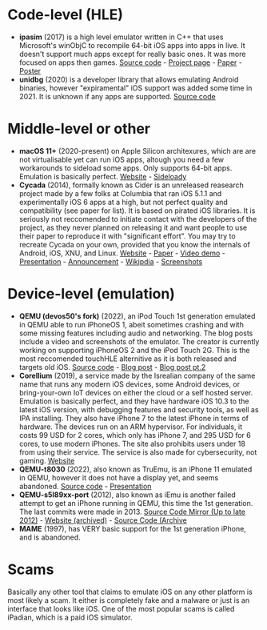 # Code-level (HLE)
- **ipasim** (2017) is a high level emulator written in C++ that uses Microsoft's winObjC to recompile 64-bit iOS apps into apps in live. It doesn't support much apps except for really basic ones. It was more focused on apps then games. [Source code](https://github.com/ipasimulator/ipasim) - [Project page](https://janjones.me/projects/ipasim/) - [Paper](https://github.com/ipasimulator/ipasim/blob/master/docs/thesis/thesis.pdf) - [Poster](https://github.com/ipasimulator/ipasim/blob/master/docs/thesis/poster.pdf)
- **unidbg** (2020) is a developer library that allows emulating Android binaries, however "expiramental" iOS support was added some time in 2021. It is unknown if any apps are supported. [Source code](https://github.com/zhkl0228/unidbg)
# Middle-level or other
- **macOS 11+** (2020-present) on Apple Silicon architexures, which are are not virtualisable yet can run iOS apps, altough you need a few workarounds to sideload some apps. Only supports 64-bit apps. Emulation is basically perfect. [Website](http://apple.com/macos) - [Sideloady](https://sideloadly.io/)
- **Cycada** (2014), formally known as Cider is an unreleased reasearch project made by a few folks at Columbia that ran iOS 5.1.1 and experimentally iOS 6 apps at a high, but not perfect quality and compatibility (see paper for list). It is based on pirated iOS libraries. It is seriously not reccomended to initiate contact with the developers of the project, as they never planned on releasing it and want people to use their paper to reproduce it with "significant effort". You may try to recreate Cycada on your own, provided that you know the internals of Android, iOS, XNU, and Linux. [Website](https://systems.cs.columbia.edu/projects/cycada/) - [Paper](https://jeremya.com/files/pub/2015/02/andrus-thesis.pdf) - [Video demo](https://www.youtube.com/watch?v=Uaple0Ec1Dg) - [Presentation](https://jeremya.com/files/pub/2014/03/cider/Cider-ASPLOS-2014-clean-full.pdf) - [Announcement](http://engineering.columbia.edu/sync-columbia-engineering-team-first-run-ios-apps-android-platform) - [Wikipdia](https://en.wikipedia.org/wiki/Columbia_Cycada) - [Screenshots](https://archive.org/details/image-071)
# Device-level (emulation)
- **QEMU (devos50's fork)** (2022), an iPod Touch 1st generation emulated in QEMU able to run iPhoneOS 1, abeit sometimes crashing and with some missing features including audio and networking. The blog posts include a video and screenshots of the emulator. The creator is currently working on supporting iPhoneOS 2 and the iPod Touch 2G. This is the most reccomended touchHLE alternitive as it is both released and targets old iOS. [Source code](https://github.com/devos50/qemu/tree/ipod_touch_1g) - [Blog post](https://devos50.github.io/blog/2022/ipod-touch-qemu/) - [Blog post pt.2](https://devos50.github.io/blog/2022/ipod-touch-qemu-pt2/)
- **Corellium** (2019), a service made by the Isrealian company of the same name that runs any modern iOS devices, some Android devices, or bring-your-own IoT devices on either the cloud or a self hosted server. Emulation is basically perfect, and they have hardware iOS 10.3 to the latest iOS version, with debugging features and security tools, as well as IPA installing. They also have iPhone 7 to the latest iPhone in terms of hardware. The devices run on an ARM hypervisor. For individuals, it costs 99 USD for 2 cores, which only has iPhone 7, and 295 USD for 6 cores, to use modern iPhones. The site also prohibits users under 18 from using their service. The service is also made for cybersecurity, not gaming. [Website](https://corellium.com/)
- **QEMU-t8030** (2022), also known as TruEmu, is an iPhone 11 emulated in QEMU, however it does not have a display yet, and seems abandoned. [Source code](https://github.com/TrungNguyen1909/qemu-t8030) - [Presentation](https://i.blackhat.com/USA-22/Thursday/US-22-Nguyen-TruEmu.pdf)
- **QEMU-s5l89xx-port** (2012), also known as iEmu is another failed attempt to get an iPhone running in QEMU, this time the 1st generation. The last commits were made in 2013. [Source Code Mirror (Up to late 2012)](https://github.com/danzatt/QEMU-s5l89xx-port) - [Website (archived)](http://web.archive.org/web/20131213053331/http://www.iemu.org/index.php/Main_Page) - [Source Code (Archive](http://web.archive.org/web/20130410061346/https://github.com/cmwdotme/QEMU-s5l89xx-port)
- **MAME** (1997), has VERY basic support for the 1st generation iPhone, and is abandoned.
# Scams
Basically any other tool that claims to emulate iOS on any other platform is most likely a scam. It either is completely fake and a malware or just is an interface that looks like iOS. One of the most popular scams is called iPadian, which is a paid iOS simulator.
